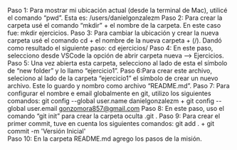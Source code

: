Paso 1: Para mostrar mi ubicación actual (desde la terminal de Mac), utilicé el comando “pwd”. Esta es: /users/danielgonzalezm
Paso 2: Para crear la carpeta usé el comando “mkdir” + el nombre de la carpeta. En este caso fue: mkdir ejercicios. 
Paso 3: Para cambiar la ubicación y crear la nueva carpeta usé el comando cd + el nombre de la nueva carpeta + (/). Dandó como resultado el siguiente paso: cd ejercicios/ 
Paso 4: En este paso, selecciono desde VSCode la opción de abrir carpeta nueva —> Ejercicios. 
Paso 5: Una vez abierta esta carpeta, selecciono al lado de esta el símbolo de “new folder” y lo llamo “ejercicio1”. 
Paso 6:Para crear este archivo, seleciono al lado de la carpeta “ejercicio1” el símbolo de crear un nuevo archivo. Este lo guardo y nombro como archivo “README.md”. 
Paso 7: Para configurar el nombre e email globalmente en git, utilizo los siguientes comandos: git config --global user.name danielgonzalezm + git config --global user.email gonzomora857@gmail.com
Paso 8: En este paso, uso el comando “git init” para crear la carpeta oculta .git . 
Paso 9: Para crear el primer commit, tuve en cuenta los siguientes comandos: git add .   +   git commit -m 'Versión Inicial'  
Paso 10: En la carpeta README.md agrego los pasos de la misión. 
